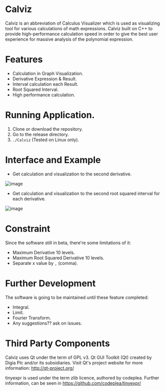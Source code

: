 # Calviz
Calviz is an abbreviation of Calculus Visualizer which is used as visualizing tool for various calculations of math expressions. Calviz built on C++ to provide high-performance calculation speed in order to give the best user experience for massive analysis of the polynomial expression.



# Features
* Calculation in Graph Visualization.
* Derivative Expression & Result.
* Interval calculation each Result.
* Root Squared Interval.
* High performance calculation.



# Running Application.
1. Clone or download the repository.
2. Go to the release directory.
3. `./Calviz` (Tested on Linux only).



# Interface and Example

* Get calculation and visualization to the second derivative.


![image](https://user-images.githubusercontent.com/65327805/190873183-8f36c1e5-39e3-4408-899e-46bceb54ae51.png)


* Get calculation and visualization to the second root squared interval for each derivative.

![image](https://user-images.githubusercontent.com/65327805/190873307-00b6bcf9-7221-49ed-a87d-374d7d2dd060.png)



# Constraint

Since the software still in beta, there're some limitations of it:

* Maximum Derivative 10 levels.
* Maximum Root Squared Derivative 10 levels.
* Separate x value by `,` (comma).



# Further Development

The software is going to be maintained until these feature completed:
* Integral.
* Limit.
* Fourier Transform.
* Any suggestions?? ask on issues.



# Third Party Components
Calviz uses Qt under the term of GPL v3. Qt GUI Toolkit (Qt) created by Digia Plc and/or its subsidiaries. Visit Qt's project website for more information: http://qt-project.org/

tinyexpr is used under the term zlib licence, authored by codeplea. Further information, can be seen in https://github.com/codeplea/tinyexpr/

